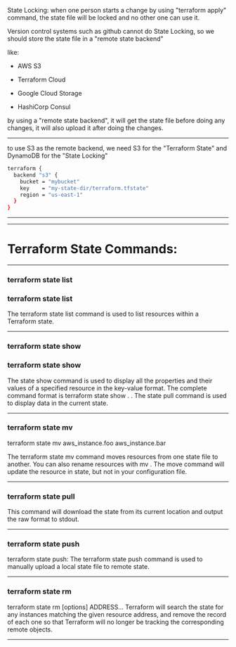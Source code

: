 



State Locking: when one person starts a change by using "terraform apply" command, the state file will be locked and no other one can use it.



Version control systems such as github cannot do State Locking, so we should store the state file in a "remote state backend"


like:

- AWS S3

- Terraform Cloud

- Google Cloud Storage

- HashiCorp Consul


by using a "remote state backend", it will get the state file before doing any changes, it will also upload it after doing the changes.


__________________________________________________________________________________________



to use S3 as the remote backend, we need S3 for the "Terraform State" and DynamoDB for the "State Locking"


```bash
terraform {
  backend "s3" {
    bucket = "mybucket"
    key    = "my-state-dir/terraform.tfstate"
    region = "us-east-1"
  }
}
```



__________________________________________________________________________________________

__________________________________________________________________________________________

# Terraform State Commands:

__________________________________________________________________________________________


### terraform state list

### terraform state list <resource-name>

The terraform state list command is used to list resources within a Terraform state.




__________________________________________________________________________________________


### terraform state show

### terraform state show <resource-name> 




The state show command is used to display all the properties and their values of a specified resource in the key-value format. The complete command format is terraform state show <Resource type>. <Resource name> . The state pull command is used to display data in the current state.



__________________________________________________________________________________________


### terraform state mv

terraform state mv aws_instance.foo aws_instance.bar

The terraform state mv command moves resources from one state file to another. You can also rename resources with mv . The move command will update the resource in state, but not in your configuration file.



__________________________________________________________________________________________


### terraform state pull

This command will download the state from its current location and output the raw format to stdout. 

__________________________________________________________________________________________



### terraform state push

terraform state push: The terraform state push command is used to manually upload a local state file to remote state.



__________________________________________________________________________________________


### terraform state rm
 


terraform state rm [options] ADDRESS... Terraform will search the state for any instances matching the given resource address, and remove the record of each one so that Terraform will no longer be tracking the corresponding remote objects.



__________________________________________________________________________________________
